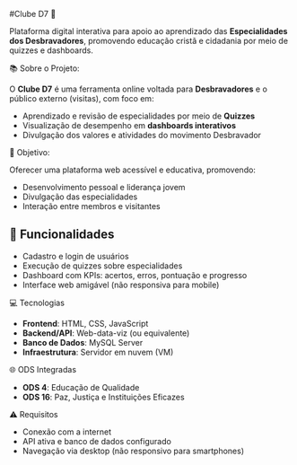 #Clube D7 💛


Plataforma digital interativa para apoio ao aprendizado das **Especialidades dos Desbravadores**, promovendo educação cristã e cidadania por meio de quizzes e dashboards.

📚 Sobre o Projeto:

O **Clube D7** é uma ferramenta online voltada para **Desbravadores** e o público externo (visitas), com foco em:
- Aprendizado e revisão de especialidades por meio de **Quizzes**
- Visualização de desempenho em **dashboards interativos**
- Divulgação dos valores e atividades do movimento Desbravador

🎯 Objetivo:

Oferecer uma plataforma web acessível e educativa, promovendo:
- Desenvolvimento pessoal e liderança jovem
- Divulgação das especialidades
- Interação entre membros e visitantes

## 🧩 Funcionalidades

- Cadastro e login de usuários
- Execução de quizzes sobre especialidades
- Dashboard com KPIs: acertos, erros, pontuação e progresso
- Interface web amigável (não responsiva para mobile)

💻 Tecnologias

- **Frontend**: HTML, CSS, JavaScript
- **Backend/API**: Web-data-viz (ou equivalente)
- **Banco de Dados**: MySQL Server
- **Infraestrutura**: Servidor em nuvem (VM)

🌐 ODS Integradas

- **ODS 4**: Educação de Qualidade
- **ODS 16**: Paz, Justiça e Instituições Eficazes

⚠️ Requisitos

- Conexão com a internet
- API ativa e banco de dados configurado
- Navegação via desktop (não responsivo para smartphones)
